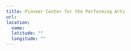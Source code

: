 ```yaml
---
title: Pioneer Center for the Performing Arts
url:
location:
  name:
  latitude: ""
  longitude: ""
---
```

